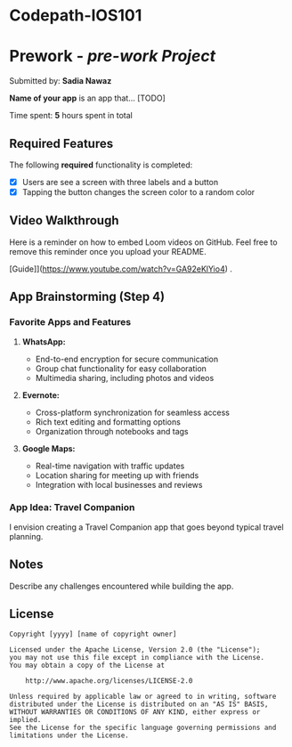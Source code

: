 # Codepath-IOS101

# Prework - *pre-work Project*

Submitted by: **Sadia Nawaz**

**Name of your app** is an app that... [TODO] 

Time spent: **5** hours spent in total

## Required Features

The following **required** functionality is completed:

- [x] Users are see a screen with three labels and a button
- [x] Tapping the button changes the screen color to a random color
 
## Video Walkthrough

Here is a reminder on how to embed Loom videos on GitHub. Feel free to remove this reminder once you upload your README. 

[Guide]](https://www.youtube.com/watch?v=GA92eKlYio4) .

## App Brainstorming (Step 4)
### Favorite Apps and Features

1. **WhatsApp:**
   - End-to-end encryption for secure communication
   - Group chat functionality for easy collaboration
   - Multimedia sharing, including photos and videos

2. **Evernote:**
   - Cross-platform synchronization for seamless access
   - Rich text editing and formatting options
   - Organization through notebooks and tags

3. **Google Maps:**
   - Real-time navigation with traffic updates
   - Location sharing for meeting up with friends
   - Integration with local businesses and reviews

### App Idea: Travel Companion

I envision creating a Travel Companion app that goes beyond typical travel planning.

## Notes

Describe any challenges encountered while building the app.

## License

    Copyright [yyyy] [name of copyright owner]

    Licensed under the Apache License, Version 2.0 (the "License");
    you may not use this file except in compliance with the License.
    You may obtain a copy of the License at

        http://www.apache.org/licenses/LICENSE-2.0

    Unless required by applicable law or agreed to in writing, software
    distributed under the License is distributed on an "AS IS" BASIS,
    WITHOUT WARRANTIES OR CONDITIONS OF ANY KIND, either express or implied.
    See the License for the specific language governing permissions and
    limitations under the License.
